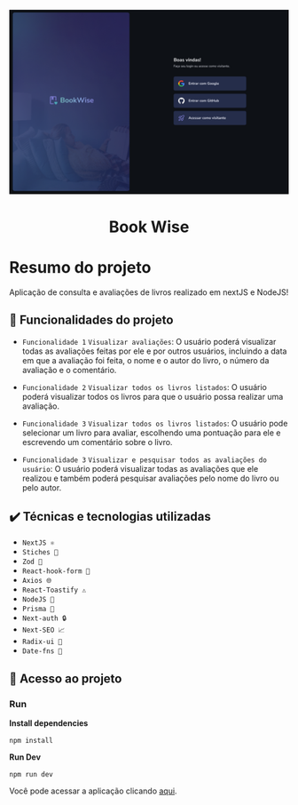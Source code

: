 ![testeGithub](src/assets/readme.png)

<h1 align="center"> Book Wise </h1>

# Resumo do projeto

Aplicação de consulta e avaliações de livros realizado em nextJS e NodeJS!

## 🔨 Funcionalidades do projeto

- `Funcionalidade 1` `Visualizar avaliações`: O usuário poderá visualizar todas as avaliações feitas por ele e por outros usuários, incluindo a data em que a avaliação foi feita, o nome e o autor do livro, o número da avaliação e o comentário.

- `Funcionalidade 2` `Visualizar todos os livros listados`: O usuário poderá visualizar todos os livros para que o usuário possa realizar uma avaliação.

- `Funcionalidade 3` `Visualizar todos os livros listados`: O usuário pode selecionar um livro para avaliar, escolhendo uma pontuação para ele e escrevendo um comentário sobre o livro.

- `Funcionalidade 3` `Visualizar e pesquisar todos as avaliações do usuário`: O usuário poderá visualizar todas as avaliações que ele realizou e também poderá pesquisar avaliações pelo nome do livro ou pelo autor.

## ✔️ Técnicas e tecnologias utilizadas

- `NextJS ⚛️`
- `Stiches 🎨`
- `Zod 🔐`
- `React-hook-form 📃`
- `Axios 🌐`
- `React-Toastify ⚠️`
- `NodeJS 🚀`
- `Prisma 💾`
- `Next-auth 🔒`
- `Next-SEO 📈`
- `Radix-ui 🎉`
- `Date-fns 📅`


## 📁 Acesso ao projeto

### Run

**Install dependencies**

```
npm install
```

**Run Dev**

```
npm run dev
```

Você pode acessar a aplicação clicando [aqui](https://bookwise-app.vercel.app).
